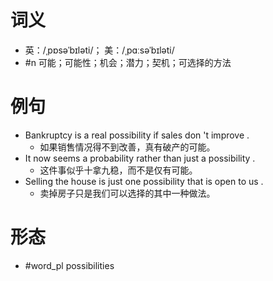 # 词义
- 英：/ˌpɒsəˈbɪləti/； 美：/ˌpɑːsəˈbɪləti/
- #n 可能；可能性；机会；潜力；契机；可选择的方法
# 例句
- Bankruptcy is a real possibility if sales don 't improve .
	- 如果销售情况得不到改善，真有破产的可能。
- It now seems a probability rather than just a possibility .
	- 这件事似乎十拿九稳，而不是仅有可能。
- Selling the house is just one possibility that is open to us .
	- 卖掉房子只是我们可以选择的其中一种做法。
# 形态
- #word_pl possibilities
